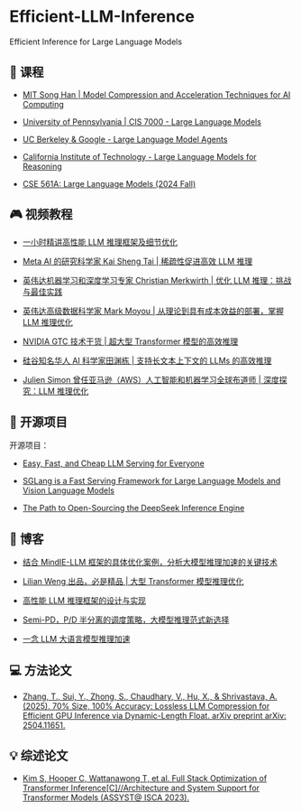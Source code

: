 # Efficient-LLM-Inference

Efficient Inference for Large Language Models


## 🚀 课程

- [MIT Song Han | Model Compression and Acceleration Techniques for AI Computing](https://efficientml.ai/)

- [University of Pennsylvania | CIS 7000 - Large Language Models](https://llm-class.github.io/)

- [UC Berkeley & Google - Large Language Model Agents](https://llmagents-learning.org/f24)

- [California Institute of Technology - Large Language Models for Reasoning](https://sites.google.com/view/cs-159-2024)

- [CSE 561A: Large Language Models (2024 Fall)](https://teapot123.github.io/CSE561A_2024fl/)


## 🎮 视频教程

- [一小时精讲高性能 LLM 推理框架及细节优化](https://www.bilibili.com/video/BV1oT42117gL/)

- [Meta AI 的研究科学家 Kai Sheng Tai | 稀疏性促进高效 LLM 推理](https://www.youtube.com/watch?v=lIuHPxsgymU)

- [英伟达机器学习和深度学习专家 Christian Merkwirth | 优化 LLM 推理：挑战与最佳实践](https://www.youtube.com/watch?v=f7XcHUwQl4Y)

- [英伟达高级数据科学家 Mark Moyou | 从理论到具有成本效益的部署，掌握 LLM 推理优化](https://www.youtube.com/watch?v=9tvJ_GYJA-o)

- [NVIDIA GTC 技术干货 | 超大型 Transformer 模型的高效推理](https://www.nvidia.cn/on-demand/session/gtcspring23-s51088/)

- [硅谷知名华人 AI 科学家田渊栋 | 支持长文本上下文的 LLMs 的高效推理](https://www.youtube.com/watch?v=eXPhvQgAT_I)

- [Julien Simon 曾任亚马逊（AWS）人工智能和机器学习全球布道师 | 深度探究：LLM 推理优化](https://www.youtube.com/watch?v=hMs8VNRy5Ys)


## 🛞 开源项目

开源项目：

- [Easy, Fast, and Cheap LLM Serving for Everyone](https://github.com/vllm-project/vllm)

- [SGLang is a Fast Serving Framework for Large Language Models and Vision Language Models](https://github.com/sgl-project/sglang)

- [The Path to Open-Sourcing the DeepSeek Inference Engine](https://github.com/deepseek-ai/open-infra-index)


## 📝 博客

- [结合 MindIE-LLM 框架的具体优化案例，分析大模型推理加速的关键技术](https://mp.weixin.qq.com/s/3QYQDq4ZHQRwYMs6MmgVLg)

- [Lilian Weng 出品，必是精品 | 大型 Transformer 模型推理优化](https://lilianweng.github.io/posts/2023-01-10-inference-optimization/)

- [高性能 LLM 推理框架的设计与实现](https://mp.weixin.qq.com/s/4o86rMuburB8jcbU0aYC7g)

- [Semi-PD，P/D 半分离的调度策略，大模型推理范式新选择](https://mp.weixin.qq.com/s/vQ5iXCXD7lJXogvT52PsLg)

- [一念 LLM 大语言模型推理加速](https://mp.weixin.qq.com/s/bmafuEaB3pfG72xEaPcR3g)


## 💻 方法论文

- [Zhang, T., Sui, Y., Zhong, S., Chaudhary, V., Hu, X., & Shrivastava, A. (2025). 70% Size, 100% Accuracy: Lossless LLM Compression for Efficient GPU Inference via Dynamic-Length Float. arXiv preprint arXiv: 2504.11651.](https://arxiv.org/abs/2504.11651)


## 💡 综述论文

- [Kim S, Hooper C, Wattanawong T, et al. Full Stack Optimization of Transformer Inference\[C\]//Architecture and System Support for Transformer Models (ASSYST@ ISCA 2023).](https://arxiv.org/abs/2302.14017)

